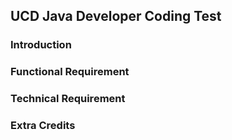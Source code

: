 ## UCD Java Developer Coding Test

### Introduction

### Functional Requirement

### Technical Requirement

### Extra Credits
